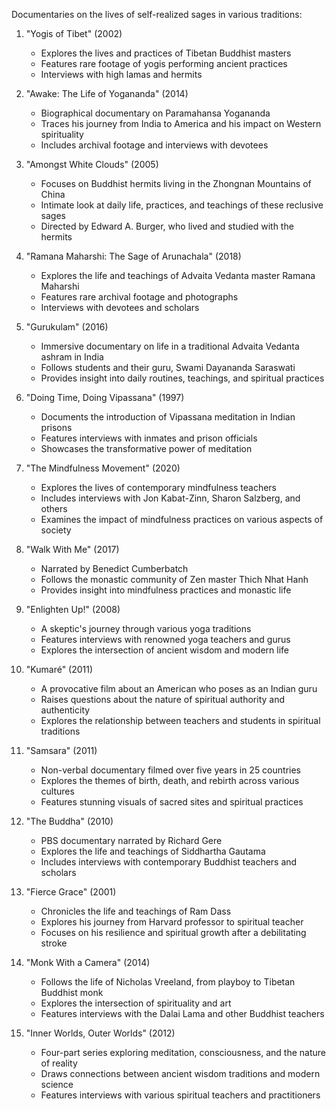 Documentaries on the lives of self-realized sages in various traditions:

1. "Yogis of Tibet" (2002)
   - Explores the lives and practices of Tibetan Buddhist masters
   - Features rare footage of yogis performing ancient practices
   - Interviews with high lamas and hermits

2. "Awake: The Life of Yogananda" (2014)
   - Biographical documentary on Paramahansa Yogananda
   - Traces his journey from India to America and his impact on Western spirituality
   - Includes archival footage and interviews with devotees

3. "Amongst White Clouds" (2005)
   - Focuses on Buddhist hermits living in the Zhongnan Mountains of China
   - Intimate look at daily life, practices, and teachings of these reclusive sages
   - Directed by Edward A. Burger, who lived and studied with the hermits

4. "Ramana Maharshi: The Sage of Arunachala" (2018)
   - Explores the life and teachings of Advaita Vedanta master Ramana Maharshi
   - Features rare archival footage and photographs
   - Interviews with devotees and scholars

5. "Gurukulam" (2016)
   - Immersive documentary on life in a traditional Advaita Vedanta ashram in India
   - Follows students and their guru, Swami Dayananda Saraswati
   - Provides insight into daily routines, teachings, and spiritual practices

6. "Doing Time, Doing Vipassana" (1997)
   - Documents the introduction of Vipassana meditation in Indian prisons
   - Features interviews with inmates and prison officials
   - Showcases the transformative power of meditation

7. "The Mindfulness Movement" (2020)
   - Explores the lives of contemporary mindfulness teachers
   - Includes interviews with Jon Kabat-Zinn, Sharon Salzberg, and others
   - Examines the impact of mindfulness practices on various aspects of society

8. "Walk With Me" (2017)
   - Narrated by Benedict Cumberbatch
   - Follows the monastic community of Zen master Thich Nhat Hanh
   - Provides insight into mindfulness practices and monastic life

9. "Enlighten Up!" (2008)
   - A skeptic's journey through various yoga traditions
   - Features interviews with renowned yoga teachers and gurus
   - Explores the intersection of ancient wisdom and modern life

10. "Kumaré" (2011)
    - A provocative film about an American who poses as an Indian guru
    - Raises questions about the nature of spiritual authority and authenticity
    - Explores the relationship between teachers and students in spiritual traditions

11. "Samsara" (2011)
    - Non-verbal documentary filmed over five years in 25 countries
    - Explores the themes of birth, death, and rebirth across various cultures
    - Features stunning visuals of sacred sites and spiritual practices

12. "The Buddha" (2010)
    - PBS documentary narrated by Richard Gere
    - Explores the life and teachings of Siddhartha Gautama
    - Includes interviews with contemporary Buddhist teachers and scholars

13. "Fierce Grace" (2001)
    - Chronicles the life and teachings of Ram Dass
    - Explores his journey from Harvard professor to spiritual teacher
    - Focuses on his resilience and spiritual growth after a debilitating stroke

14. "Monk With a Camera" (2014)
    - Follows the life of Nicholas Vreeland, from playboy to Tibetan Buddhist monk
    - Explores the intersection of spirituality and art
    - Features interviews with the Dalai Lama and other Buddhist teachers

15. "Inner Worlds, Outer Worlds" (2012)
    - Four-part series exploring meditation, consciousness, and the nature of reality
    - Draws connections between ancient wisdom traditions and modern science
    - Features interviews with various spiritual teachers and practitioners